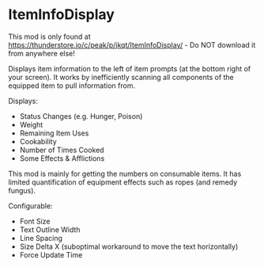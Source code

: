 # ItemInfoDisplay

This mod is only found at https://thunderstore.io/c/peak/p/jkqt/ItemInfoDisplay/ - Do NOT download it from anywhere else!

Displays item information to the left of item prompts (at the bottom right of your screen).
It works by inefficiently scanning all components of the equipped item to pull information from.

Displays:
- Status Changes (e.g. Hunger, Poison)
- Weight
- Remaining Item Uses
- Cookability
- Number of Times Cooked
- Some Effects & Afflictions

This mod is mainly for getting the numbers on consumable items.
It has limited quantification of equipment effects such as ropes (and remedy fungus).

Configurable:
- Font Size
- Text Outline Width
- Line Spacing
- Size Delta X (suboptimal workaround to move the text horizontally)
- Force Update Time